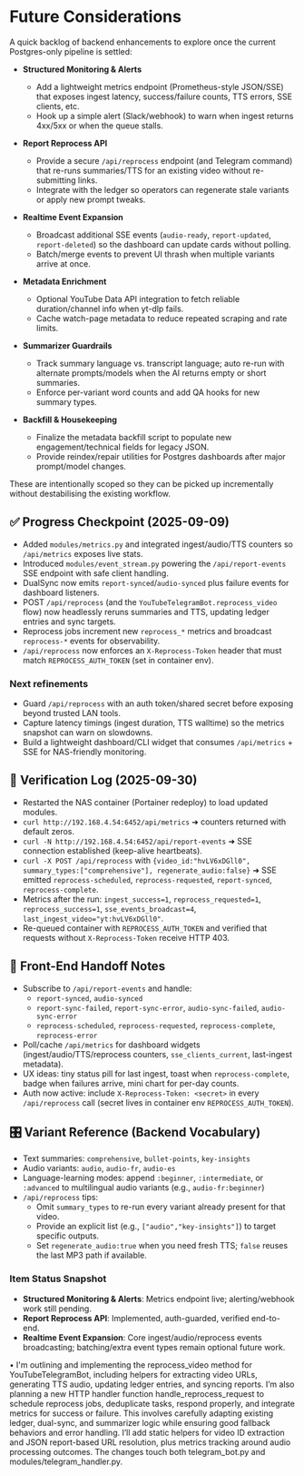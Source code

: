 # Future Considerations

A quick backlog of backend enhancements to explore once the current Postgres-only pipeline is settled:

- **Structured Monitoring & Alerts**
  - Add a lightweight metrics endpoint (Prometheus-style JSON/SSE) that exposes ingest latency, success/failure counts, TTS errors, SSE clients, etc.
  - Hook up a simple alert (Slack/webhook) to warn when ingest returns 4xx/5xx or when the queue stalls.

- **Report Reprocess API**
  - Provide a secure `/api/reprocess` endpoint (and Telegram command) that re-runs summaries/TTS for an existing video without re-submitting links.
  - Integrate with the ledger so operators can regenerate stale variants or apply new prompt tweaks.

- **Realtime Event Expansion**
  - Broadcast additional SSE events (`audio-ready`, `report-updated`, `report-deleted`) so the dashboard can update cards without polling.
  - Batch/merge events to prevent UI thrash when multiple variants arrive at once.

- **Metadata Enrichment**
  - Optional YouTube Data API integration to fetch reliable duration/channel info when yt-dlp fails.
  - Cache watch-page metadata to reduce repeated scraping and rate limits.

- **Summarizer Guardrails**
  - Track summary language vs. transcript language; auto re-run with alternate prompts/models when the AI returns empty or short summaries.
  - Enforce per-variant word counts and add QA hooks for new summary types.

- **Backfill & Housekeeping**
  - Finalize the metadata backfill script to populate new engagement/technical fields for legacy JSON.
  - Provide reindex/repair utilities for Postgres dashboards after major prompt/model changes.

These are intentionally scoped so they can be picked up incrementally without destabilising the existing workflow.

## ✅ Progress Checkpoint (2025-09-09)
- Added `modules/metrics.py` and integrated ingest/audio/TTS counters so `/api/metrics` exposes live stats.
- Introduced `modules/event_stream.py` powering the `/api/report-events` SSE endpoint with safe client handling.
- DualSync now emits `report-synced`/`audio-synced` plus failure events for dashboard listeners.
- POST `/api/reprocess` (and the `YouTubeTelegramBot.reprocess_video` flow) now headlessly reruns summaries and TTS, updating ledger entries and sync targets.
- Reprocess jobs increment new `reprocess_*` metrics and broadcast `reprocess-*` events for observability.
- `/api/reprocess` now enforces an `X-Reprocess-Token` header that must match `REPROCESS_AUTH_TOKEN` (set in container env).

### Next refinements
- Guard `/api/reprocess` with an auth token/shared secret before exposing beyond trusted LAN tools.
- Capture latency timings (ingest duration, TTS walltime) so the metrics snapshot can warn on slowdowns.
- Build a lightweight dashboard/CLI widget that consumes `/api/metrics` + SSE for NAS-friendly monitoring.

## 🧪 Verification Log (2025-09-30)
- Restarted the NAS container (Portainer redeploy) to load updated modules.
- `curl http://192.168.4.54:6452/api/metrics` ➜ counters returned with default zeros.
- `curl -N http://192.168.4.54:6452/api/report-events` ➜ SSE connection established (keep-alive heartbeats).
- `curl -X POST /api/reprocess` with `{video_id:"hvLV6xDGll0", summary_types:["comprehensive"], regenerate_audio:false}` ➜ SSE emitted `reprocess-scheduled`, `reprocess-requested`, `report-synced`, `reprocess-complete`.
- Metrics after the run: `ingest_success=1`, `reprocess_requested=1`, `reprocess_success=1`, `sse_events_broadcast=4`, `last_ingest_video="yt:hvLV6xDGll0"`.
- Re-queued container with `REPROCESS_AUTH_TOKEN` and verified that requests without `X-Reprocess-Token` receive HTTP 403.

## 🔗 Front-End Handoff Notes
- Subscribe to `/api/report-events` and handle:
  - `report-synced`, `audio-synced`
  - `report-sync-failed`, `report-sync-error`, `audio-sync-failed`, `audio-sync-error`
  - `reprocess-scheduled`, `reprocess-requested`, `reprocess-complete`, `reprocess-error`
- Poll/cache `/api/metrics` for dashboard widgets (ingest/audio/TTS/reprocess counters, `sse_clients_current`, last-ingest metadata).
- UX ideas: tiny status pill for last ingest, toast when `reprocess-complete`, badge when failures arrive, mini chart for per-day counts.
- Auth now active: include `X-Reprocess-Token: <secret>` in every `/api/reprocess` call (secret lives in container env `REPROCESS_AUTH_TOKEN`).

## 🎛️ Variant Reference (Backend Vocabulary)
- Text summaries: `comprehensive`, `bullet-points`, `key-insights`
- Audio variants: `audio`, `audio-fr`, `audio-es`
- Language-learning modes: append `:beginner`, `:intermediate`, or `:advanced` to multilingual audio variants (e.g., `audio-fr:beginner`)
- `/api/reprocess` tips:
  - Omit `summary_types` to re-run every variant already present for that video.
  - Provide an explicit list (e.g., `["audio","key-insights"]`) to target specific outputs.
  - Set `regenerate_audio:true` when you need fresh TTS; `false` reuses the last MP3 path if available.

### Item Status Snapshot
- **Structured Monitoring & Alerts**: Metrics endpoint live; alerting/webhook work still pending.
- **Report Reprocess API**: Implemented, auth-guarded, verified end-to-end.
- **Realtime Event Expansion**: Core ingest/audio/reprocess events broadcasting; batching/extra event types remain optional future work.

• I'm outlining and implementing the reprocess_video method for YouTubeTelegramBot, including helpers for extracting video URLs, generating TTS audio, updating
  ledger entries, and syncing reports. I’m also planning a new HTTP handler function handle_reprocess_request to schedule reprocess jobs, deduplicate tasks,
  respond properly, and integrate metrics for success or failure. This involves carefully adapting existing ledger, dual-sync, and summarizer logic while ensuring
  good fallback behaviors and error handling. I’ll add static helpers for video ID extraction and JSON report-based URL resolution, plus metrics tracking around
  audio processing outcomes. The changes touch both telegram_bot.py and modules/telegram_handler.py.
